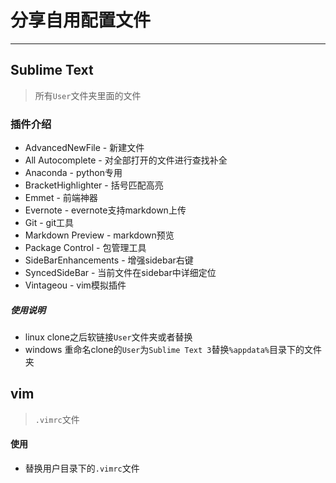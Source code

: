 # 分享自用配置文件
-------

## Sublime Text

> 所有`User`文件夹里面的文件

### 插件介绍

- AdvancedNewFile - 新建文件
- All Autocomplete - 对全部打开的文件进行查找补全
- Anaconda - python专用
- BracketHighlighter - 括号匹配高亮
- Emmet - 前端神器
- Evernote - evernote支持markdown上传
- Git - git工具
- Markdown Preview - markdown预览
- Package Control - 包管理工具
- SideBarEnhancements - 增强sidebar右键
- SyncedSideBar - 当前文件在sidebar中详细定位
- Vintageou - vim模拟插件

##### 使用说明

- linux clone之后软链接`User`文件夹或者替换
- windows 重命名clone的`User`为`Sublime Text 3`替换`%appdata%`目录下的文件夹

## vim

> `.vimrc`文件

#### 使用

- 替换用户目录下的`.vimrc`文件